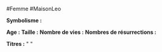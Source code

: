 #Femme #MaisonLeo

**Symbolisme :** 

**Age :**
**Taille :**
**Nombre de vies :**
**Nombres de résurrections :**

**Titres :** 
"
"

